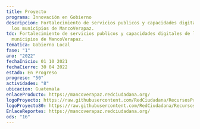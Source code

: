 ```yaml
---
title: Proyecto
programa: Innovación en Gobierno
descripcion: Fortalecimiento de servicios publicos y capacidades digitales de
  los municipios de MancoVerapaz.
tdc: Fortalecimiento de servicios publicos y capacidades digitales de los
  municipios de MancoVerapaz.
tematica: Gobierno Local
fase: "1"
ano: "2022"
fechaInicio: 01 10 2021
fechaCierre: 30 04 2022
estado: En Progreso
progreso: "50"
actividades: "8"
ubicacion: Guatemala
enlaceProducto: https://mancoverapaz.redciudadana.org/
logoProyecto: https://raw.githubusercontent.com/RedCiudadana/RecursosProyectosRC/main/SistemaRC600X600/14_Fortalecimiento%20Municipal%20NIMD.jpg
logoProyecto80: https://raw.githubusercontent.com/RedCiudadana/RecursosProyectosRC/main/80x80/14_Fortalecimiento%20Municipal%20NIMD.png
EnlaceReportes: https://mancoverapaz.redciudadana.org/
ods: "16"
---
```

